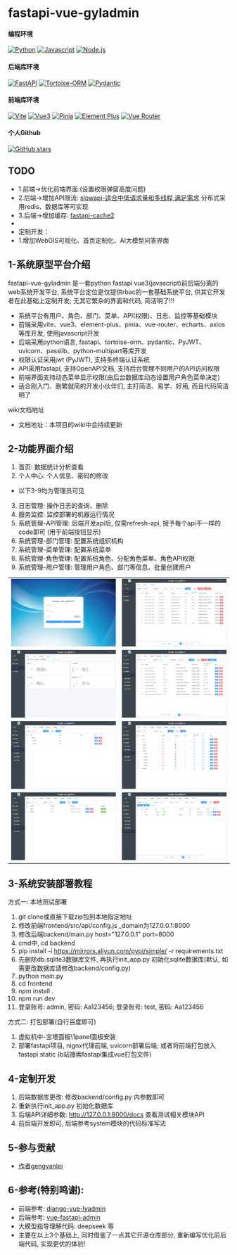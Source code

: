 # fastapi-vue-gyladmin
#### 编程环境
[![Python](https://img.shields.io/badge/Python-%3E=3.10-blue.svg?logo=python)](https://python.org/)
[![Javascript](https://img.shields.io/badge/JavaScript-ES6+-yellow.svg?logo=javascript)](https://developer.mozilla.org/zh-CN/docs/Web/JavaScript)
[![Node.js](https://img.shields.io/badge/Node.js-%3E=18.20.0-blue?logo=node.js)](https://nodejs.org/)
#### 后端库环境
[![FastAPI](https://img.shields.io/badge/FastAPI-%3E=0.115.0-blue?logo=fastapi)](https://pypi.org/project/fastapi/0.115.6/)
[![Tortoise-ORM](https://img.shields.io/badge/Tortoise_ORM-%3E=0.24.2-blue?logo=python)](https://tortoise-orm.readthedocs.io/)
[![Pydantic](https://img.shields.io/badge/Pydantic-%3E=2.10.2-blue?logo=pydantic)](https://pypi.org/project/pydantic/)
#### 前端库环境
[![Vite](https://img.shields.io/badge/Vite-%3E=6.0.14-blue?logo=vite)](https://vitejs.dev/)
[![Vue3](https://img.shields.io/badge/Vue-%3E=3.4-blue?logo=vue.js&color=blue)](https://vuejs.org/guide/quick-start.html)
[![Pinia](https://img.shields.io/badge/Pinia-%3E=2.3.0-blue?logo=vue.js)](https://pinia.vuejs.org/)
[![Element Plus](https://img.shields.io/badge/ElementPlus-%3E=2.8-blue?logo=element)](https://element-plus.org/)
[![Vue Router](https://img.shields.io/badge/Vue_Router-%3E=4.5.0-blue?logo=vue.js)](https://router.vuejs.org/)
#### 个人Github
[![GitHub stars](https://img.shields.io/github/stars/gengyanlei?label=gengyanlei&style=dark&logo=github)](https://github.com/gengyanlei)
<!-- [![Element Plus](https://img.shields.io/npm/v/element-plus?label=Element-Plus&logo=element&color=blue)](https://element-plus.org/) -->

## TODO

* 1.前端->优化前端界面:(设置权限弹窗高度问题)
* 2.后端->增加API限流: [slowapi-适合中低请求量和多线程,满足需求](https://pypi.org/project/slowapi/) 分布式采用redis、数据库等可实现
* 3.后端->增加缓存: [fastapi-cache2](https://pypi.org/project/fastapi-cache2/)
* 
* 定制开发：
* 1.增加WebGIS可视化、首页定制化、AI大模型问答界面

## 1-系统原型平台介绍

fastapi-vue-gyladmin 是一套python fastapi vue3(javascript)前后端分离的web系统开发平台, 系统平台定位是仅提供rbac的一套基础系统平台, 供其它开发者在此基础上定制开发; 无其它繁杂的界面和代码, 简洁明了!!!

* 系统平台有用户、角色、部门、菜单、API(权限)、日志、监控等基础模块
* 前端采用vite、vue3、element-plus、pinia、vue-router、echarts、axios等库开发, 使用javascript开发
* 后端采用python语言, fastapi、tortoise-orm、pydantic、PyJWT、uvicorn、passlib、python-multipart等库开发
* 权限认证采用jwt (PyJWT), 支持多终端认证系统
* API采用fastapi, 支持OpenAPI文档, 支持后台管理不同用户的API访问权限
* 前端界面支持动态菜单显示权限(由后台数据库动态设置用户角色菜单决定)
* 适合刚入门、删繁就简的开发小伙伴们, 主打简洁、易学、好用, 而且代码简洁明了

wiki文档地址
* 文档地址：本项目的wiki中会持续更新

## 2-功能界面介绍

01. 首页: 数据统计分析查看 
02. 个人中心: 个人信息、密码的修改
- 以下3-9均为管理员可见
03. 日志管理: 操作日志的查询、删除
04. 服务监控: 监控部署的机器运行情况
05. 系统管理-API管理: 后端开发api后, 仅需refresh-api, 授予每个api不一样的code即可 (用于前端按钮显示)
06. 系统管理-部门管理: 配置系统组织机构
07. 系统管理-菜单管理: 配置系统菜单
08. 系统管理-角色管理: 配置系统角色、分配角色菜单、角色API权限
09. 系统管理-用户管理: 管理用户角色、部门等信息、批量创建用户

<table>
    <tr>
        <td><img src="./deploy/01login.png" width="400" alt=""></td>
        <td><img src="./deploy/04log.png" width="400" alt=""></td>
    </tr>
    <tr>
        <td><img src="./deploy/05monitor.png" width="400" alt=""></td>
        <td><img src="./deploy/06api.png" width="400" alt=""></td>
    </tr>
    <tr>
        <td><img src="./deploy/07dept.png" width="400" alt=""></td>
        <td><img src="./deploy/08menu.png" width="400" alt=""></td>
    </tr>
    <tr>
        <td><img src="./deploy/09role.png" width="400" alt=""></td>
        <td><img src="./deploy/10user.png" width="400" alt=""></td>
    </tr>
<table>

## 3-系统安装部署教程

方式一: 本地测试部署

1. git clone或直接下载zip包到本地指定地址
2. 修改前端frontend/src/api/config.js _domain为127.0.0.1:8000
3. 修改后端backend/main.py host="127.0.0.1" port=8000
4. cmd中, cd backend
5. pip install -i https://mirrors.aliyun.com/pypi/simple/ -r requirements.txt
6. 先删除db.sqlite3数据库文件, 再执行init_app.py 初始化sqlite数据库(默认, 如需更改数据库请修改backend/config.py)
7. python main.py
8. cd frontend
9. npm install . 
10. npm run dev
11. 登录账号: admin, 密码: Aa123456; 登录账号: test, 密码: Aa123456

方式二: 打包部署(自行百度即可)
1. 虚拟机中-宝塔面板\1panel面板安装
2. 部署fastapi项目, nignx代理前端, uvicorn部署后端; 或者将前端打包放入fastapi static (b站搜索fastapi集成vue打包文件)

## 4-定制开发

1. 后端数据库更改: 修改backend/config.py 内参数即可
2. 重新执行init_app.py 初始化数据库
3. 后端API详细参数: http://127.0.0.1:8000/docs 查看测试相关模块API
4. 前后端开发即可, 后端参考system模块的代码标准写法

## 5-参与贡献

* [作者gengyanlei](https://github.com/gengyanlei)

## 6-参考(特别鸣谢): 

* 前端参考: [django-vue-lyadmin](https://gitee.com/lybbn/django-vue-lyadmin)
* 后端参考: [vue-fastapi-admin](https://gitee.com/mizhexiaoxiao/vue-fastapi-admin)
* 大模型指导理解代码: deepseek 等
* 主要在以上3个基础上, 同时借鉴了一点其它开源仓库部分, 重新编写优化前后端代码, 实现更优的体验!


